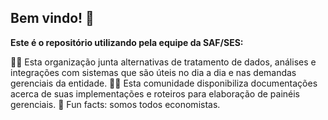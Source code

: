 ## Bem vindo! 👋

**Este é o repositório utilizando pela equipe da SAF/SES:**

🙋‍♀️ Esta organização junta alternativas de tratamento de dados, análises e integrações com sistemas que são úteis no dia a dia e nas demandas gerenciais da entidade.
👩‍💻 Esta comunidade disponibiliza documentações acerca de suas implementações e roteiros para elaboração de painéis gerenciais.
🍿 Fun facts: somos todos economistas.

